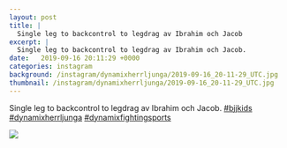 ```yaml
---
layout: post
title: |
  Single leg to backcontrol to legdrag av Ibrahim och Jacob
excerpt: |
  Single leg to backcontrol to legdrag av Ibrahim och Jacob.   
date:   2019-09-16 20:11:29 +0000
categories: instagram
background: /instagram/dynamixherrljunga/2019-09-16_20-11-29_UTC.jpg
thumbnail: /instagram/dynamixherrljunga/2019-09-16_20-11-29_UTC.jpg
---
```

Single leg to backcontrol to legdrag av Ibrahim och Jacob. [#bjjkids](https://www.instagram.com/explore/tags/bjjkids/) [#dynamixherrljunga](https://www.instagram.com/explore/tags/dynamixherrljunga/) [#dynamixfightingsports](https://www.instagram.com/explore/tags/dynamixfightingsports/)



<img src='/www-dynamix-herrljunga/instagram/dynamixherrljunga/2019-09-16_20-11-29_UTC.jpg' class='img-fluid' />
